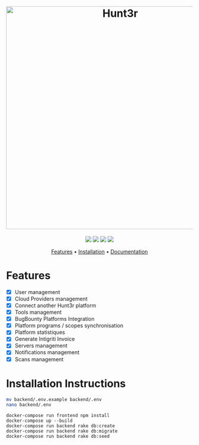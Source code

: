 <h1 align="center">  
  <img src="https://zupimages.net/up/22/15/rb47.png" alt="Hunt3r" width="600px">  
  <br>  
</h1>  

<p align="center">  
<a href="https://opensource.org/licenses/MIT"><img src="https://img.shields.io/badge/license-MIT-_red.svg"></a>  
<a href="https://github.com/EasyRecon/Hunt3r/issues"><img src="https://img.shields.io/badge/contributions-welcome-brightgreen.svg?style=flat"></a>  
<a href="https://github.com/EasyRecon/Hunt3r"><img src="https://img.shields.io/badge/release-v1.0.0-informational"></a>
<a href="https://codeclimate.com/github/EasyRecon/Hunt3r"><img src="https://codeclimate.com/github/EasyRecon/Hunt3r.png"></a>

<p align="center">  
  <a href="#features">Features</a> •  
  <a href="#installation-instructions">Installation</a> •
  <a href="https://docs.hunt3r.ovh">Documentation</a>
</p>

# Features
- [X] User management
- [X] Cloud Providers management
- [X] Connect another Hunt3r platform
- [X] Tools management
- [X] BugBounty Platforms Integration
- [X] Platform programs / scopes synchronisation
- [X] Platform statistiques
- [X] Generate Intigriti Invoice
- [X] Servers management
- [X] Notifications management
- [X] Scans management

# Installation Instructions

```bash
mv backend/.env.example backend/.env  
nano backend/.env
```

```docker
docker-compose run frontend npm install
docker-compose up --build
docker-compose run backend rake db:create
docker-compose run backend rake db:migrate
docker-compose run backend rake db:seed
```